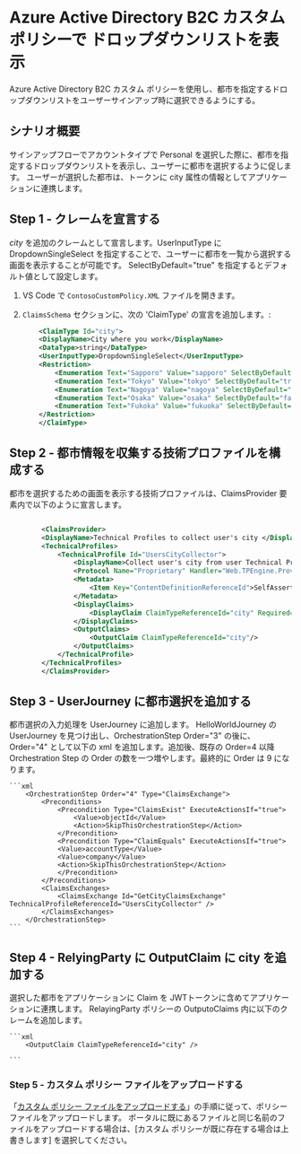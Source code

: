 # Azure Active Directory B2C カスタム ポリシーで ドロップダウンリストを表示

Azure Active Directory B2C カスタム ポリシーを使用し、都市を指定するドロップダウンリストをユーザーサインアップ時に選択できるようにする。

## シナリオ概要

サインアップフローでアカウントタイプで Personal を選択した際に、都市を指定するドロップダウンリストを表示し、ユーザーに都市を選択するように促します。
ユーザーが選択した都市は、トークンに city 属性の情報としてアプリケーションに連携します。

## Step 1 - クレームを宣言する

 *city* を追加のクレームとして宣言します。UserInputType に DropdownSingleSelect を指定することで、ユーザーに都市を一覧から選択する画面を表示することが可能です。 SelectByDefault="true" を指定するとデフォルト値として設定します。

1. VS Code で `ContosoCustomPolicy.XML` ファイルを開きます。 

1. `ClaimsSchema` セクションに、次の 'ClaimType' の宣言を追加します。: 

    ```xml
        <ClaimType Id="city">
        <DisplayName>City where you work</DisplayName>
        <DataType>string</DataType>
        <UserInputType>DropdownSingleSelect</UserInputType>
        <Restriction>
            <Enumeration Text="Sapporo" Value="sapporo" SelectByDefault="false" />
            <Enumeration Text="Tokyo" Value="tokyo" SelectByDefault="true" />
            <Enumeration Text="Nagoya" Value="nagoya" SelectByDefault="false" />
            <Enumeration Text="Osaka" Value="osaka" SelectByDefault="false" />
            <Enumeration Text="Fukoka" Value="fukuoka" SelectByDefault="false" />
        </Restriction>
        </ClaimType>
    ```  


## Step 2 - 都市情報を収集する技術プロファイルを構成する

都市を選択するための画面を表示する技術プロファイルは、ClaimsProvider 要素内で以下のように宣言します。

```xml

        <ClaimsProvider>
        <DisplayName>Technical Profiles to collect user's city </DisplayName>
        <TechnicalProfiles>
            <TechnicalProfile Id="UsersCityCollector">
                <DisplayName>Collect user's city from user Technical Profile</DisplayName>
                <Protocol Name="Proprietary" Handler="Web.TPEngine.Providers.SelfAssertedAttributeProvider, Web.TPEngine, Version=1.0.0.0, Culture=neutral, PublicKeyToken=null"/>
                <Metadata>
                    <Item Key="ContentDefinitionReferenceId">SelfAssertedContentDefinition</Item>
                </Metadata>
                <DisplayClaims>
                    <DisplayClaim ClaimTypeReferenceId="city" Required="true"/>
                </DisplayClaims>
                <OutputClaims>
                    <OutputClaim ClaimTypeReferenceId="city"/>
                </OutputClaims>
            </TechnicalProfile>
        </TechnicalProfiles>
        </ClaimsProvider>
```

## Step 3 - UserJourney に都市選択を追加する

都市選択の入力処理を UserJourney に追加します。
HelloWorldJourney の UserJourney を見つけ出し、OrchestrationStep Order="3" の後に、 Order="4" として以下の xml を追加します。追加後、既存の Order=4 以降 Orchestration Step の Order の数を一つ増やします。最終的に Order は 9 になります。

    ```xml
        <OrchestrationStep Order="4" Type="ClaimsExchange">
            <Preconditions>
                <Precondition Type="ClaimsExist" ExecuteActionsIf="true">
                    <Value>objectId</Value>
                    <Action>SkipThisOrchestrationStep</Action>
                </Precondition>
                <Precondition Type="ClaimEquals" ExecuteActionsIf="true">
                <Value>accountType</Value>
                <Value>company</Value>
                <Action>SkipThisOrchestrationStep</Action>
                </Precondition>
            </Preconditions>
            <ClaimsExchanges>
                <ClaimsExchange Id="GetCityClaimsExchange" TechnicalProfileReferenceId="UsersCityCollector" />
            </ClaimsExchanges>
        </OrchestrationStep>
    ```

## Step 4 - RelyingParty に OutputClaim に city を追加する

選択した都市をアプリケーションに Claim を JWTトークンに含めてアプリケーションに連携します。
RelayingParty ポリシーの OutputoClaims 内に以下のクレームを追加します。

    ```xml
        <OutputClaim ClaimTypeReferenceId="city" />

    ```

### Step 5 - カスタム ポリシー ファイルをアップロードする

「[カスタム ポリシー ファイルをアップロードする](https://github.com/hiyoshino/AADB2C_Handson/blob/main/README03.md#step-5---%E3%82%AB%E3%82%B9%E3%82%BF%E3%83%A0-%E3%83%9D%E3%83%AA%E3%82%B7%E3%83%BC-%E3%83%95%E3%82%A1%E3%82%A4%E3%83%AB%E3%82%92%E3%82%A2%E3%83%83%E3%83%97%E3%83%AD%E3%83%BC%E3%83%89%E3%81%99%E3%82%8B)」の手順に従って、ポリシー ファイルをアップロードします。 ポータルに既にあるファイルと同じ名前のファイルをアップロードする場合は、[カスタム ポリシーが既に存在する場合は上書きします] を選択してください。

